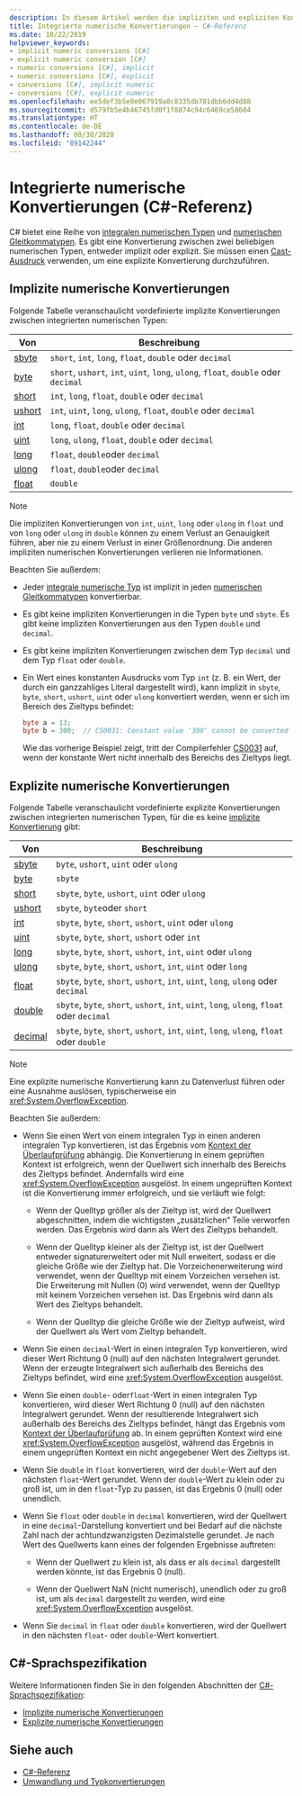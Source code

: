 ```yaml
---
description: In diesem Artikel werden die impliziten und expliziten Konvertierungen zwischen den integrierten numerischen Typen in C# erläutert.
title: Integrierte numerische Konvertierungen – C#-Referenz
ms.date: 10/22/2019
helpviewer_keywords:
- implicit numeric conversions [C#]
- explicit numeric conversion [C#]
- numeric conversions [C#], implicit
- numeric conversions [C#], explicit
- conversions [C#], implicit numeric
- conversions [C#], explicit numeric
ms.openlocfilehash: ee5def3b5e0e067919a8c8335db701dbb6dd4d88
ms.sourcegitcommit: d579fb5e4b46745fd0f1f8874c94c6469ce58604
ms.translationtype: HT
ms.contentlocale: de-DE
ms.lasthandoff: 08/30/2020
ms.locfileid: "89142244"
---
```

# <a name="built-in-numeric-conversions-c-reference"></a>Integrierte numerische Konvertierungen (C#-Referenz)

C# bietet eine Reihe von [integralen numerischen Typen](integral-numeric-types.md) und [numerischen Gleitkommatypen](floating-point-numeric-types.md). Es gibt eine Konvertierung zwischen zwei beliebigen numerischen Typen, entweder implizit oder explizit. Sie müssen einen [Cast-Ausdruck](../operators/type-testing-and-cast.md#cast-expression) verwenden, um eine explizite Konvertierung durchzuführen.

## <a name="implicit-numeric-conversions"></a>Implizite numerische Konvertierungen

Folgende Tabelle veranschaulicht vordefinierte implizite Konvertierungen zwischen integrierten numerischen Typen:

|Von|Beschreibung|
|----------|--------|
|[sbyte](integral-numeric-types.md)|`short`, `int`, `long`, `float`, `double` oder `decimal`|
|[byte](integral-numeric-types.md)|`short`, `ushort`, `int`, `uint`, `long`, `ulong`, `float`, `double` oder `decimal`|
|[short](integral-numeric-types.md)|`int`, `long`, `float`, `double` oder `decimal`|
|[ushort](integral-numeric-types.md)|`int`, `uint`, `long`, `ulong`, `float`, `double` oder `decimal`|
|[int](integral-numeric-types.md)|`long`, `float`, `double` oder `decimal`|
|[uint](integral-numeric-types.md)|`long`, `ulong`, `float`, `double` oder `decimal`|
|[long](integral-numeric-types.md)|`float`, `double`oder `decimal`|
|[ulong](integral-numeric-types.md)|`float`, `double`oder `decimal`|
|[float](floating-point-numeric-types.md)|`double`|

> [!NOTE]
> Die impliziten Konvertierungen von `int`, `uint`, `long` oder `ulong` in `float` und von `long` oder `ulong` in `double` können zu einem Verlust an Genauigkeit führen, aber nie zu einem Verlust in einer Größenordnung. Die anderen impliziten numerischen Konvertierungen verlieren nie Informationen.

Beachten Sie außerdem:

- Jeder [integrale numerische Typ](integral-numeric-types.md) ist implizit in jeden [numerischen Gleitkommatypen](floating-point-numeric-types.md) konvertierbar.

- Es gibt keine impliziten Konvertierungen in die Typen `byte` und `sbyte`. Es gibt keine impliziten Konvertierungen aus den Typen `double` und `decimal`.

- Es gibt keine impliziten Konvertierungen zwischen dem Typ `decimal` und dem Typ `float` oder `double`.

- Ein Wert eines konstanten Ausdrucks vom Typ `int` (z. B. ein Wert, der durch ein ganzzahliges Literal dargestellt wird), kann implizit in `sbyte`, `byte`, `short`, `ushort`, `uint` oder `ulong` konvertiert werden, wenn er sich im Bereich des Zieltyps befindet:

  ```csharp
  byte a = 13;
  byte b = 300;  // CS0031: Constant value '300' cannot be converted to a 'byte'
  ```

  Wie das vorherige Beispiel zeigt, tritt der Compilerfehler [CS0031](../../misc/cs0031.md) auf, wenn der konstante Wert nicht innerhalb des Bereichs des Zieltyps liegt.

## <a name="explicit-numeric-conversions"></a>Explizite numerische Konvertierungen

Folgende Tabelle veranschaulicht vordefinierte explizite Konvertierungen zwischen integrierten numerischen Typen, für die es keine [implizite Konvertierung](#implicit-numeric-conversions) gibt:

|Von|Beschreibung|
|----------|--------|
|[sbyte](integral-numeric-types.md)|`byte`, `ushort`, `uint` oder `ulong`|
|[byte](integral-numeric-types.md)|`sbyte`|
|[short](integral-numeric-types.md)|`sbyte`, `byte`, `ushort`, `uint` oder `ulong`|
|[ushort](integral-numeric-types.md)|`sbyte`, `byte`oder `short`|
|[int](integral-numeric-types.md)|`sbyte`, `byte`, `short`, `ushort`, `uint` oder `ulong`|
|[uint](integral-numeric-types.md)|`sbyte`, `byte`, `short`, `ushort` oder `int`|
|[long](integral-numeric-types.md)|`sbyte`, `byte`, `short`, `ushort`, `int`, `uint` oder `ulong`|
|[ulong](integral-numeric-types.md)|`sbyte`, `byte`, `short`, `ushort`, `int`, `uint` oder `long`|
|[float](floating-point-numeric-types.md)|`sbyte`, `byte`, `short`, `ushort`, `int`, `uint`, `long`, `ulong` oder `decimal`|
|[double](floating-point-numeric-types.md)|`sbyte`, `byte`, `short`, `ushort`, `int`, `uint`, `long`, `ulong`, `float` oder `decimal`|
|[decimal](floating-point-numeric-types.md)|`sbyte`, `byte`, `short`, `ushort`, `int`, `uint`, `long`, `ulong`, `float` oder `double`|

> [!NOTE]
> Eine explizite numerische Konvertierung kann zu Datenverlust führen oder eine Ausnahme auslösen, typischerweise ein <xref:System.OverflowException>.

Beachten Sie außerdem:

- Wenn Sie einen Wert von einem integralen Typ in einen anderen integralen Typ konvertieren, ist das Ergebnis vom [Kontext der Überlaufprüfung](../keywords/checked-and-unchecked.md) abhängig. Die Konvertierung in einem geprüften Kontext ist erfolgreich, wenn der Quellwert sich innerhalb des Bereichs des Zieltyps befindet. Andernfalls wird eine <xref:System.OverflowException> ausgelöst. In einem ungeprüften Kontext ist die Konvertierung immer erfolgreich, und sie verläuft wie folgt:

  - Wenn der Quelltyp größer als der Zieltyp ist, wird der Quellwert abgeschnitten, indem die wichtigsten „zusätzlichen“ Teile verworfen werden. Das Ergebnis wird dann als Wert des Zieltyps behandelt.

  - Wenn der Quelltyp kleiner als der Zieltyp ist, ist der Quellwert entweder signaturerweitert oder mit Null erweitert, sodass er die gleiche Größe wie der Zieltyp hat. Die Vorzeichenerweiterung wird verwendet, wenn der Quelltyp mit einem Vorzeichen versehen ist. Die Erweiterung mit Nullen (0) wird verwendet, wenn der Quelltyp mit keinem Vorzeichen versehen ist. Das Ergebnis wird dann als Wert des Zieltyps behandelt.

  - Wenn der Quelltyp die gleiche Größe wie der Zieltyp aufweist, wird der Quellwert als Wert vom Zieltyp behandelt.

- Wenn Sie einen `decimal`-Wert in einen integralen Typ konvertieren, wird dieser Wert Richtung 0 (null) auf den nächsten Integralwert gerundet. Wenn der erzeugte Integralwert sich außerhalb des Bereichs des Zieltyps befindet, wird eine <xref:System.OverflowException> ausgelöst.

- Wenn Sie einen `double`- oder`float`-Wert in einen integralen Typ konvertieren, wird dieser Wert Richtung 0 (null) auf den nächsten Integralwert gerundet. Wenn der resultierende Integralwert sich außerhalb des Bereichs des Zieltyps befindet, hängt das Ergebnis vom [Kontext der Überlaufprüfung](../keywords/checked-and-unchecked.md) ab. In einem geprüften Kontext wird eine <xref:System.OverflowException> ausgelöst, während das Ergebnis in einem ungeprüften Kontext ein nicht angegebener Wert des Zieltyps ist.

- Wenn Sie `double` in `float` konvertieren, wird der `double`-Wert auf den nächsten `float`-Wert gerundet. Wenn der `double`-Wert zu klein oder zu groß ist, um in den `float`-Typ zu passen, ist das Ergebnis 0 (null) oder unendlich.

- Wenn Sie `float` oder `double` in `decimal` konvertieren, wird der Quellwert in eine `decimal`-Darstellung konvertiert und bei Bedarf auf die nächste Zahl nach der achtundzwanzigsten Dezimalstelle gerundet. Je nach Wert des Quellwerts kann eines der folgenden Ergebnisse auftreten:

  - Wenn der Quellwert zu klein ist, als dass er als `decimal` dargestellt werden könnte, ist das Ergebnis 0 (null).

  - Wenn der Quellwert NaN (nicht numerisch), unendlich oder zu groß ist, um als `decimal` dargestellt zu werden, wird eine <xref:System.OverflowException> ausgelöst.

- Wenn Sie `decimal` in `float` oder `double` konvertieren, wird der Quellwert in den nächsten `float`- oder `double`-Wert konvertiert.

## <a name="c-language-specification"></a>C#-Sprachspezifikation

Weitere Informationen finden Sie in den folgenden Abschnitten der [C#-Sprachspezifikation](~/_csharplang/spec/introduction.md):

- [Implizite numerische Konvertierungen](~/_csharplang/spec/conversions.md#implicit-numeric-conversions)
- [Explizite numerische Konvertierungen](~/_csharplang/spec/conversions.md#explicit-numeric-conversions)

## <a name="see-also"></a>Siehe auch

- [C#-Referenz](../index.md)
- [Umwandlung und Typkonvertierungen](../../programming-guide/types/casting-and-type-conversions.md)
